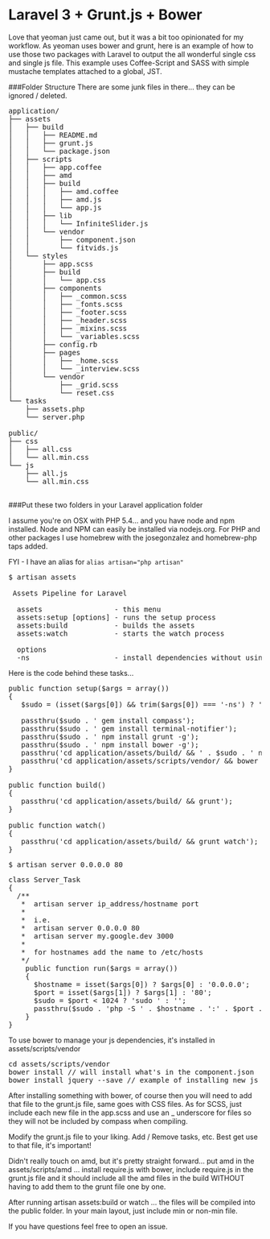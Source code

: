 Laravel 3 + Grunt.js + Bower
=============================================

Love that yeoman just came out, but it was a bit too opinionated for my workflow. As yeoman uses bower and grunt, here is an example of how to use those two packages with Laravel to output the all wonderful single css and single js file. This example uses Coffee-Script and SASS with simple mustache templates attached to a global, JST.

###Folder Structure
There are some junk files in there… they can be ignored / deleted.
<pre>
application/
├── assets
│   ├── build
│   │   ├── README.md
│   │   ├── grunt.js
│   │   └── package.json
│   ├── scripts
│   │   ├── app.coffee
│   │   ├── amd
│   │   ├── build
│   │   │   ├── amd.coffee
│   │   │   ├── amd.js
│   │   │   └── app.js
│   │   ├── lib
│   │   │   └── InfiniteSlider.js
│   │   └── vendor
│   │       ├── component.json
│   │       └── fitvids.js
│   └── styles
│       ├── app.scss
│       ├── build
│       │   └── app.css
│       ├── components
│       │   ├── _common.scss
│       │   ├── _fonts.scss
│       │   ├── _footer.scss
│       │   ├── _header.scss
│       │   ├── _mixins.scss
│       │   └── _variables.scss
│       ├── config.rb
│       ├── pages
│       │   ├── _home.scss
│       │   └── _interview.scss
│       └── vendor
│           ├── _grid.scss
│           └── reset.css
└── tasks
    ├── assets.php
    └── server.php

public/
├── css
│   ├── all.css
│   └── all.min.css
└── js
    ├── all.js
    └── all.min.css

</pre>

###Put these two folders in your Laravel application folder

I assume you're on OSX with PHP 5.4… and you have node and npm installed. Node and NPM can easily be installed via nodejs.org.  For PHP and other packages I use homebrew with the josegonzalez and homebrew-php taps added.

FYI - I have an alias for `alias artisan="php artisan"`

<pre>
$ artisan assets

 Assets Pipeline for Laravel

  assets                 - this menu
  assets:setup [options] - runs the setup process
  assets:build           - builds the assets
  assets:watch           - starts the watch process

  options 
  -ns                    - install dependencies without using sudo 
</pre>
Here is the code behind these tasks...
<pre>
public function setup($args = array())
{
   $sudo = (isset($args[0]) && trim($args[0]) === '-ns') ? '' : 'sudo';

   passthru($sudo . ' gem install compass');
   passthru($sudo . ' gem install terminal-notifier');
   passthru($sudo . ' npm install grunt -g');
   passthru($sudo . ' npm install bower -g');
   passthru('cd application/assets/build/ && ' . $sudo . ' npm install');
   passthru('cd application/assets/scripts/vendor/ && bower install');
}

public function build()
{
   passthru('cd application/assets/build/ && grunt');
}

public function watch()
{
   passthru('cd application/assets/build/ && grunt watch');
}
</pre>
<pre>
$ artisan server 0.0.0.0 80
</pre>
<pre>
class Server_Task
{
  /**
   *  artisan server ip_address/hostname port
   *
   *  i.e. 
   *  artisan server 0.0.0.0 80
   *  artisan server my.google.dev 3000
   *
   *  for hostnames add the name to /etc/hosts
   */
	public function run($args = array())
	{
	  $hostname = isset($args[0]) ? $args[0] : '0.0.0.0';
	  $port = isset($args[1]) ? $args[1] : '80';
	  $sudo = $port &lt; 1024 ? 'sudo ' : '';
  	  passthru($sudo . 'php -S ' . $hostname . ':' . $port . ' -t public/');
	}
}
</pre>

To use bower to manage your js dependencies, it's installed in assets/scripts/vendor<br/>
<pre>
cd assets/scripts/vendor
bower install // will install what's in the component.json
bower install jquery --save // example of installing new js dep
</pre>

After installing something with bower, of course then you will need to add that file to  the grunt.js file, same goes with CSS files. As for SCSS, just include each new file in the app.scss and use an _ underscore for files so they will not be included by compass when compiling.

Modify the grunt.js file to your liking.  Add / Remove tasks, etc.  Best get use to that file, it's important!

Didn't really touch on amd, but it's pretty straight forward… put amd in the assets/scripts/amd … install require.js with bower, include require.js in the grunt.js file and it should include all the amd files in the build WITHOUT having to add them to the grunt file one by one.

After running artisan assets:build or watch … the files will be compiled into the public folder.  In your main layout, just include min or non-min file.

If you have questions feel free to open an issue.
